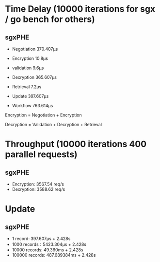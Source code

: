 # Time Delay (10000 iterations for sgx / go bench for others)

## sgxPHE

+ Negotiation 370.407µs 

+ Encryption 10.8µs

+ validation 9.6µs 

+ Decryption 365.607µs 

+ Retrieval 7.2µs 

+ Update 397.607µs 

+ Workflow 763.614µs

Encryption = Negotiation + Encryption

Decryption = Validation + Decryption + Retrieval

# Throughput (10000 iterations 400 parallel requests)

## sgxPHE

+ Encryption: 3567.54 req/s
+ Decryption: 3588.62 req/s



# Update

## sgxPHE

+ 1 record: 397.607µs + 2.428s
+ 1000 records：5423.304µs + 2.428s
+ 10000 records: 49.360ms + 2.428s
+ 100000 records: 487.689384ms + 2.428s



